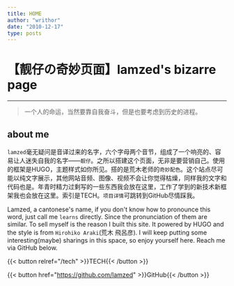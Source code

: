 ```yaml
---
title: HOME
author: "writhor"
date: "2010-12-17"
type: posts
---
```


# 【靓仔の奇妙页面】lamzed's bizarre page

-----------------------------------------------------------------------------------------------------------------------------------------------------------

> 一个人的命运，当然要靠自我奋斗，但是也要考虑到历史的进程。

## about me

`lamzed`毫无疑问是音译过来的名字，六个字母两个音节，组成了一个响亮的、容易让人迷失自我的名字——`靓仔`。之所以搭建这个页面，无非是要营销自己。使用的框架是HUGO，主题样式如你所见。搭的是荒木老师的`奇妙配色`。这个站点尽可能以纯文字展示，其他网站音频、图像、视频不会让你觉得枯燥，同样我的文字和代码也是。年青时精力过剩写的一些东西我会放在这里，工作了学到的新技术新框架我也会放在这里。索引是TECH。`项目详情`可跳转到GitHub尽情踩我。

Lamzed, a cantonese's name, if you don't know how to pronounce this word, just call me `learns` directly. Since the pronunciation of them are similar. To sell myself is the reason I built this site. It powered by HUGO and the style is from `Hirohiko Araki`(荒木 飛呂彦). I will keep putting some interesting(maybe) sharings in this space, so enjoy yourself here. Reach me via GitHub below.

{{< button relref="/tech" >}}TECH{{< /button >}}

{{< button href="https://github.com/lamzed" >}}GitHub{{< /button >}}
